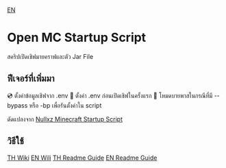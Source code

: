 [EN](https://github.com/ThelabDevelopment/Open_MC_Startup_Script/tree/main?tab=readme-ov-file)
# Open MC Startup Script
สคริปเปิดเชิฟมายคราฟและตัว Jar File

## ฟีเจอร์ที่เพิ่มมา
💿 ตั้งค่าข้อมูลเชิฟจาก .env
📃 ตั้งค่า .env ก่อนเปิดเชิฟในครั้งแรก
📀 โหมดบายพาสในกรณีที่มี --bypass หรือ -bp เพื่อรันตั้งค่าใน script

ดัดแปลงจาก [Nullxz Minecraft Startup Script](https://github.com/nullxz/minecraft-start-script)

## วิธีใช้
[TH Wiki]()
[EN Wili]()
[TH Readme Guide]()
[EN Readme Guide]()

